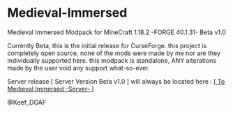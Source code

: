 # Medieval-Immersed
Medieval Immersed Modpack for MineCraft 1.18.2 -FORGE 40.1.31- Beta v1.0

Currently Beta, this is the initial release for CurseForge.
this project is completely open source, none of the mods were made by me nor are they individually supported here.
this modpack is standalone, ANY alterations made by the user void any support what-so-ever.

Server release [ Server Version Beta v1.0 ] will always be located here : [[ To Medieval Immersed -Server- ]](https://drive.google.com/file/d/1dZhL1q3vFmBctPxnljdiVnwJYtm_PKhv/view?usp=sharing)

@Keef_DGAF

